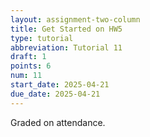 ```yaml
---
layout: assignment-two-column
title: Get Started on HW5
type: tutorial
abbreviation: Tutorial 11
draft: 1
points: 6
num: 11
start_date: 2025-04-21
due_date: 2025-04-21
---
```


Graded on attendance.